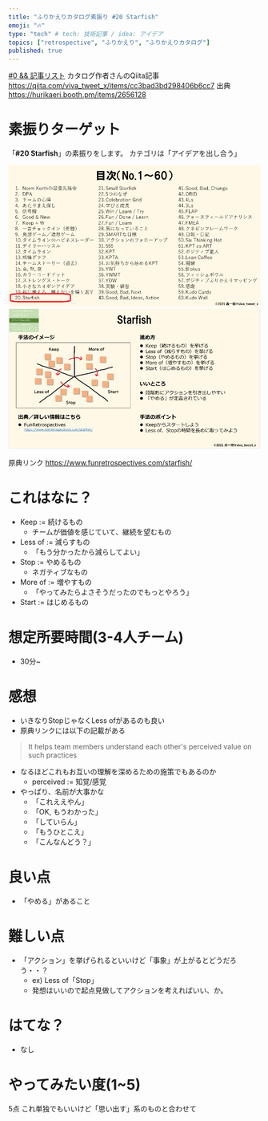 ```yaml
---
title: "ふりかえりカタログ素振り #20 Starfish"
emoji: "🔥"
type: "tech" # tech: 技術記事 / idea: アイデア
topics: ["retrospective", "ふりかえり", "ふりかえりカタログ"]
published: true
---
```


[#0 && 記事リスト](/datsuns/articles/retrospective-su-bu-ri-0.md)
カタログ作者さんのQiita記事
https://qiita.com/viva_tweet_x/items/cc3bad3bd298406b6cc7
出典
https://hurikaeri.booth.pm/items/2656128

# 素振りターゲット

「**\#20 Starfish**」の素振りをします。
カテゴリは「アイデアを出し合う」

![target](/images/retrospective-su-bu-ri/20-target.png)
![pattern](/images/retrospective-su-bu-ri/20-pattern.png)

原典リンク
https://www.funretrospectives.com/starfish/


# これはなに？

* Keep := 続けるもの
   * チームが価値を感じていて、継続を望むもの
* Less of := 減らすもの
   * 「もう分かったから減らしてよい」
* Stop := やめるもの
   * ネガティブなもの
* More of := 増やすもの
   * 「やってみたらよさそうだったのでもっとやろう」
* Start := はじめるもの

# 想定所要時間(3-4人チーム)

* 30分~

# 感想

* いきなりStopじゃなくLess ofがあるのも良い
* 原典リンクには以下の記載がある
>  It helps team members understand each other's perceived value on such practices
* なるほどこれもお互いの理解を深めるための施策でもあるのか
   * perceived := 知覚/感覚
* やっぱり、名前が大事かな
   * 「これええやん」
   * 「OK, もうわかった」
   * 「していらん」
   * 「もうひとこえ」
   * 「こんなんどう？」

# 良い点

* 「やめる」があること

# 難しい点

* 「アクション」を挙げられるといいけど「事象」が上がるとどうだろう・・？
   * ex) Less of「Stop」
   * 発想はいいので起点見做してアクションを考えればいい、か。


# はてな？

* なし

# やってみたい度(1~5)

5点
これ単独でもいいけど「思い出す」系のものと合わせて
